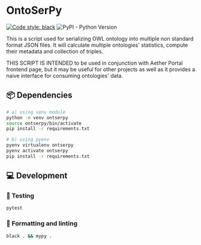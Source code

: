 # OntoSerPy

[![Code style: black](https://img.shields.io/badge/code%20style-black-000000.svg)](https://github.com/psf/black)
![PyPI - Python Version](https://img.shields.io/pypi/pyversions/rdflib)

This is a script used for serializing OWL ontology into multiple non standard 
format JSON files. It will calculate multiple ontologies' statistics,
compute their metadata and collection of triples.

THIS SCRIPT IS INTENDED to be used in conjunction with Aether Portal frontend
page, but it may be useful for other projects as well as it provides a naive
interface for consuming ontologies' data.

## :package: Dependencies

```bash
# a) using venv module
python -m venv ontserpy
source ontserpy/bin/activate
pip install -r requirements.txt

# b) using pyenv
pyenv virtualenv ontserpy
pyenv activate ontserpy
pip install -r requirements.txt
```

## :computer: Development

### :test_tube: Testing

```bash
pytest
```

### :star2: Formatting and linting

```bash
black . && mypy .
```
